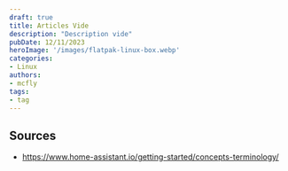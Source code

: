```yaml
---
draft: true
title: Articles Vide
description: "Description vide"
pubDate: 12/11/2023
heroImage: '/images/flatpak-linux-box.webp'
categories: 
- Linux
authors: 
- mcfly
tags:
- tag
---
```



## Sources
* https://www.home-assistant.io/getting-started/concepts-terminology/